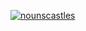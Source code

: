 [![nounscastles](https://user-images.githubusercontent.com/26611339/168195225-14233bb5-afea-4b69-89f6-d64ddb807bcc.gif)](https://docs.google.com/presentation/d/1v0ccwju6isFD8lIRKFyiPLxbVJhPCSmLLjxF3TBZG4I)
